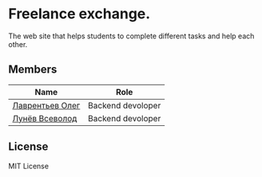 # Freelance exchange.
The web site that helps students to complete different tasks and help each other.

## Members
| Name | Role |
|---|---|
| [Лаврентьев Олег](https://github.com/Larinenok) | Backend devoloper |
| [Лунёв Всеволод](https://github.com/skattetskiy) | Backend devoloper |

## License
MIT License
